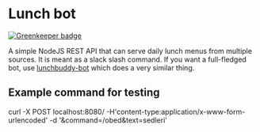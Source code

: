 # Lunch bot

[![Greenkeeper badge](https://badges.greenkeeper.io/JirkaChadima/lunch-bot.svg)](https://greenkeeper.io/)

A simple NodeJS REST API that can serve daily lunch menus from multiple sources.
It is meant as a slack slash command. If you want a full-fledged bot, use
[lunchbuddy-bot](https://github.com/igorkulman/lunchbuddy-bot) which does a very similar
thing.


## Example command for testing
curl -X POST localhost:8080/ -H'content-type:application/x-www-form-urlencoded' -d '&command=/obed&text=sedleri'
